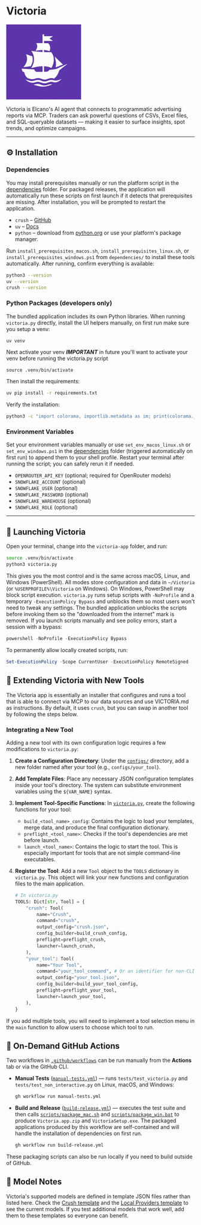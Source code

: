 # Victoria

<img src="assets/icon.png" alt="Victoria Icon" width="200" />

Victoria is Elcano's AI agent that connects to programmatic advertising reports via MCP. Traders can ask powerful questions of CSVs, Excel files, and SQL-queryable datasets — making it easier to surface insights, spot trends, and optimize campaigns.

---

## ⚙️ Installation

### Dependencies

You may install prerequisites manually or run the platform script in the [dependencies](./dependencies) folder. For packaged releases,
the application will automatically run these scripts on first launch if it
detects that prerequisites are missing. After installation, you will be
prompted to restart the application.

* `crush` – [GitHub](https://github.com/charmbracelet/crush)
* `uv` – [Docs](https://docs.astral.sh/uv/getting-started/installation/)
* `python` – download from [python.org](https://www.python.org) or use your platform's package manager.

Run `install_prerequisites_macos.sh`, `install_prerequisites_linux.sh`, or
`install_prerequisites_windows.ps1` from `dependencies/` to install these tools
automatically. After running, confirm everything is available:

```bash
python3 --version
uv --version
crush --version
```

### Python Packages (developers only)

The bundled application includes its own Python libraries. When running
`victoria.py` directly, install the UI helpers manually, on first run make sure you setup a venv:

```bash
uv venv
```

Next activate your venv ***IMPORTANT*** in future you'll want to activate your venv before running the victoria.py script

```
source .venv/bin/activate
```

Then install the requirements:

```bash
uv pip install -r requirements.txt
```

Verify the installation:

```bash
python3 -c "import colorama, importlib.metadata as im; print(colorama.__version__, im.version('rich'))"
```

### Environment Variables

Set your environment variables manually or use `set_env_macos_linux.sh` or
`set_env_windows.ps1` in the [dependencies](./dependencies) folder (triggered
automatically on first run) to append them to your shell profile. Restart your
terminal after running the script; you can safely rerun it if needed.

* `OPENROUTER_API_KEY` (optional; required for OpenRouter models)
* `SNOWFLAKE_ACCOUNT` (optional)
* `SNOWFLAKE_USER` (optional)
* `SNOWFLAKE_PASSWORD` (optional)
* `SNOWFLAKE_WAREHOUSE` (optional)
* `SNOWFLAKE_ROLE` (optional)

---

## 🚀 Launching Victoria

Open your terminal, change into the `victoria-app` folder, and run:

```bash
source .venv/bin/activate
python3 victoria.py
```

This gives you the most control and is the same across macOS, Linux, and Windows (PowerShell).
All modes store configuration and data in `~/Victoria` (or `%USERPROFILE%\Victoria` on Windows).
On Windows, PowerShell may block script execution. `victoria.py` runs setup scripts
with `-NoProfile` and a temporary `-ExecutionPolicy Bypass` and unblocks them so most
users won't need to tweak any settings. The bundled application unblocks the
scripts before invoking them so the "downloaded from the internet" mark is removed.
If you launch scripts manually and see policy errors, start a session with a bypass:

```powershell
powershell -NoProfile -ExecutionPolicy Bypass
```

To permanently allow locally created scripts, run:

```powershell
Set-ExecutionPolicy -Scope CurrentUser -ExecutionPolicy RemoteSigned
```

## 🔌 Extending Victoria with New Tools

The Victoria app is essentially an installer that configures and runs a tool that is able to connect via MCP to our data sources and use VICTORIA.md as instructions. By default, it uses `crush`, but you can swap in another tool by following the steps below.

### Integrating a New Tool

Adding a new tool with its own configuration logic requires a few modifications to `victoria.py`:

1.  **Create a Configuration Directory**: Under the [`configs/`](configs) directory, add a new folder named after your tool (e.g., `configs/your_tool`).

2.  **Add Template Files**: Place any necessary JSON configuration templates inside your tool's directory. The system can substitute environment variables using the `${VAR_NAME}` syntax.

3.  **Implement Tool-Specific Functions**: In [`victoria.py`](victoria.py), create the following functions for your tool:
    *   `build_<tool_name>_config`: Contains the logic to load your templates, merge data, and produce the final configuration dictionary.
    *   `preflight_<tool_name>`: Checks if the tool's dependencies are met before launch.
    *   `launch_<tool_name>`: Contains the logic to start the tool. This is especially important for tools that are not simple command-line executables.

4.  **Register the Tool**: Add a new `Tool` object to the `TOOLS` dictionary in `victoria.py`. This object will link your new functions and configuration files to the main application.

    ```python
    # In victoria.py
    TOOLS: Dict[str, Tool] = {
        "crush": Tool(
            name="Crush",
            command="crush",
            output_config="crush.json",
            config_builder=build_crush_config,
            preflight=preflight_crush,
            launcher=launch_crush,
        ),
        "your_tool": Tool(
            name="Your Tool",
            command="your_tool_command", # Or an identifier for non-CLI tools
            output_config="your_tool.json",
            config_builder=build_your_tool_config,
            preflight=preflight_your_tool,
            launcher=launch_your_tool,
        ),
    }
    ```

If you add multiple tools, you will need to implement a tool selection menu in the `main` function to allow users to choose which tool to run.

## 🔄 On-Demand GitHub Actions

Two workflows in [`.github/workflows`](.github/workflows) can be run manually from the **Actions** tab or via the GitHub CLI.

* **Manual Tests** ([`manual-tests.yml`](.github/workflows/manual-tests.yml)) — runs `tests/test_victoria.py` and `tests/test_non_interactive.py` on Linux, macOS, and Windows:

  ```bash
  gh workflow run manual-tests.yml
  ```

* **Build and Release** ([`build-release.yml`](.github/workflows/build-release.yml)) — executes the test suite and then calls [`scripts/package_mac.sh`](scripts/package_mac.sh) and [`scripts/package_win.bat`](scripts/package_win.bat) to produce `Victoria.app.zip` and `VictoriaSetup.exe`. The packaged applications produced by this workflow are self-contained and will handle the installation of dependencies on first run.

  ```bash
  gh workflow run build-release.yml
  ```

These packaging scripts can also be run locally if you need to build outside of GitHub.

## 🧠 Model Notes

Victoria's supported models are defined in template JSON files rather than listed here. Check the [Crush template](configs/crush/crush.template.json) and the [Local Providers template](configs/crush/local.providers.json) to see the current models. If you test additional models that work well, add them to these templates so everyone can benefit.
